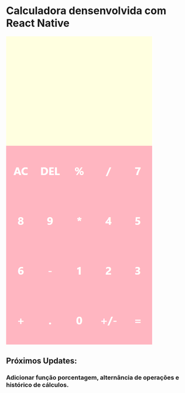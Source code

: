 # Calculadora densenvolvida com React Native
![Preview](https://github.com/marcoslima42/calculatorInReact/blob/master/preview.png)
## Próximos Updates:
### Adicionar função porcentagem, alternância de operações e histórico de cálculos.
